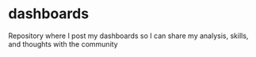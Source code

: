 # dashboards
Repository where I post my dashboards so I can share my analysis, skills, and thoughts with the community

